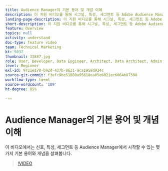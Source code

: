 ```yaml
---
title: Audience Manager의 기본 용어 및 개념 이해
description: 이 지원 비디오를 통해 시그널, 특성, 세그먼트 등 Adobe Audience Manager를 시작하는 데 도움이 되는 기본 용어와 개념을 살펴보십시오.
landing-page-description: 이 지원 비디오를 통해 시그널, 특성, 세그먼트 등 Adobe Audience Manager를 시작하는 데 도움이 되는 기본 용어와 개념을 살펴보십시오.
short-description: 이 지원 비디오를 통해 시그널, 특성, 세그먼트 등 Adobe Audience Manager를 시작하는 데 도움이 되는 기본 용어와 개념을 살펴보십시오.
feature: Overview
topics: null
activity: understand
doc-type: feature video
team: Technical Marketing
kt: 5037
thumbnail: 33887.jpg
role: User, Developer, Data Engineer, Architect, Data Architect, Admin, Leader
level: Beginner
exl-id: 9721e178-b92d-427b-8621-9ca1958d934c
source-git-commit: f3efc9be51080a95618ea05e6021ec6064b87598
workflow-type: tm+mt
source-wordcount: '109'
ht-degree: 85%

---
```


# Audience Manager의 기본 용어 및 개념 이해

이 비디오에서는 신호, 특성, 세그먼트 등 Audience Manager에서 시작할 수 있는 몇 가지 기본 용어와 개념을 살펴봅니다.

>[!VIDEO](https://video.tv.adobe.com/v/33887/?quality=12)
